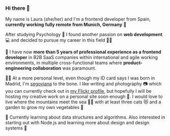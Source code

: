 ### Hi there 🤗

My name is Laura (she/her) and I'm a frontend developer from Spain, **currently working fully remote from Munich, Germany** 🚀

After studying Psychology 🧠 I found another passion on **web development** 💻 and decided to pursue my career in this field 🤸‍♀️

💪 I have now **more than 5 years of professional experience as a frontend developer** in B2B SaaS companies within international and agile working environments, in multiple cross-functional teams where **product-engineering collaboration** was paramount.

🙋‍♀️ At a more personal level, even though my ID card says I was born in Madrid, I'm [segoviana](https://en.wikipedia.org/wiki/Segovia) to the bone. I like writing and photography 📷 which you can currently check out in [my Flickr profile](https://www.flickr.com/photos/lauus64/), but hopefully I will be hosting my creative work on a personal site soon enough 🙂. I would love to live where the mountains meet the sea 🗻🌊 with at least three cats 😻 and a garden to grow my own vegetables 🍓

🌱 Currently learning about data structures and algorithms. Also interested in starting out with Node.js and learning more about design and design systems 🙌

<!--
**lauraferrandof/lauraferrandof** is a ✨ _special_ ✨ repository because its `README.md` (this file) appears on your GitHub profile.

Here are some ideas to get you started:

- 🔭 I’m currently working on ...
- 🌱 I’m currently learning ...
- 👯 I’m looking to collaborate on ...
- 🤔 I’m looking for help with ...
- 💬 Ask me about ...
- 📫 How to reach me: ...
- 😄 Pronouns: ...
- ⚡ Fun fact: ...
-->
